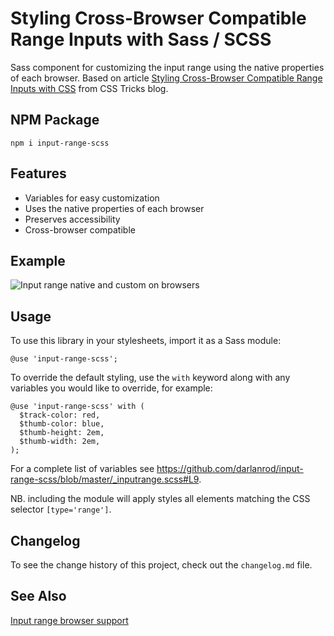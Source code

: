 # Styling Cross-Browser Compatible Range Inputs with Sass / SCSS

Sass component for customizing the input range using the native properties of each browser. Based on article [Styling Cross-Browser Compatible Range Inputs with CSS](https://css-tricks.com/styling-cross-browser-compatible-range-inputs-css/) from CSS Tricks blog.

## NPM Package
```
npm i input-range-scss
```
## Features

-   Variables for easy customization
-   Uses the native properties of each browser
-   Preserves accessibility
-   Cross-browser compatible

## Example

![Input range native and custom on browsers](https://github.com/darlanrod/input-range-scss/raw/master/example/input-range-browsers.jpg)

## Usage

To use this library in your stylesheets, import it as a Sass module:

```
@use 'input-range-scss';
```
To override the default styling, use the `with` keyword along with any variables you would like to override, for example:

```
@use 'input-range-scss' with (
  $track-color: red,
  $thumb-color: blue,
  $thumb-height: 2em,
  $thumb-width: 2em,
);
```

For a complete list of variables see https://github.com/darlanrod/input-range-scss/blob/master/_inputrange.scss#L9.

NB. including the module will apply styles all elements matching the CSS selector `[type='range']`.

## Changelog

To see the change history of this project, check out the `changelog.md` file.

## See Also

[Input range browser support](http://caniuse.com/#feat=input-range)
